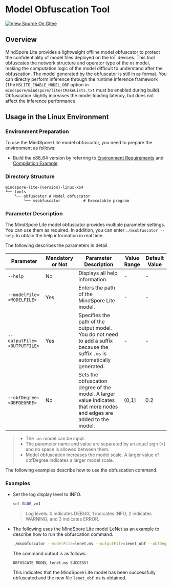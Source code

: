 # Model Obfuscation Tool

[![View Source On Gitee](https://mindspore-website.obs.cn-north-4.myhuaweicloud.com/website-images/master/resource/_static/logo_source_en.svg)](https://gitee.com/mindspore/docs/blob/master/docs/lite/docs/source_en/tools/obfuscator_tool.md)

## Overview

MindSpore Lite provides a lightweight offline model obfuscator to protect the confidentiality of model files deployed on the IoT devices. This tool obfuscates the network structure and operator type of the `ms` model, making the computation logic of the model difficult to understand after the obfuscation. The model generated by the obfuscator is still in `ms` format. You can directly perform inference through the runtime inference framework (The `MSLITE_ENABLE_MODEL_OBF` option in `mindspore/mindspore/lite/CMakeLists.txt` must be enabled during build). Obfuscation slightly increases the model loading latency, but does not affect the inference performance.

## Usage in the Linux Environment

### Environment Preparation

To use the MindSpore Lite model obfuscator, you need to prepare the environment as follows:

- Build the x86_64 version by referring to [Environment Requirements](https://www.mindspore.cn/lite/docs/en/master/build/build.html#environment-requirements) and [Compilation Example](https://www.mindspore.cn/lite/docs/en/master/build/build.html#compilation-example).

### Directory Structure

```text
mindspore-lite-{version}-linux-x64
└── tools
    └── obfuscator # Model obfuscator
        └── msobfuscator          # Executable program
```

### Parameter Description

The MindSpore Lite model obfuscator provides multiple parameter settings. You can use them as required. In addition, you can enter `./msobfuscator --help` to obtain the help information in real time.

The following describes the parameters in detail.

| Parameter| Mandatory or Not| Parameter Description| Value Range| Default Value|
| --------------------------- | -------- | ------------------------------------------------------ | -------- | ------ |
| `--help`                    | No| Displays all help information.| -        | -      |
| `--modelFile=<MODELFILE>`   | Yes| Enters the path of the MindSpore Lite model.| -        | -      |
| `--outputFile=<OUTPUTFILE>` | Yes| Specifies the path of the output model. You do not need to add a suffix because the suffix `.ms` is automatically generated.| -        | -      |
| `--obfDegree=<OBFDEGREE>`   | No| Sets the obfuscation degree of the model. A larger value indicates that more nodes and edges are added to the model.| \(0,1]| 0.2    |

> - The `.ms` model can be input.
> - The parameter name and value are separated by an equal sign (=) and no space is allowed between them.
> - Model obfuscation increases the model scale. A larger value of obfDegree indicates a larger model scale.

The following examples describe how to use the obfuscation command.

### Examples

- Set the log display level to INFO.

  ```bat
  set GLOG_v=1
  ```

  > Log levels: 0 indicates DEBUG, 1 indicates INFO, 2 indicates WARNING, and 3 indicates ERROR.

- The following uses the MindSpore Lite model LeNet as an example to describe how to run the obfuscation command.

  ```bash
  ./msobfuscator --modelFile=lenet.ms --outputFile=lenet_obf --obfDegree=0.5
  ```

  The command output is as follows:

  ```text
  OBFUSCATE MODEL lenet.ms SUCCESS!
  ```

  This indicates that the MindSpore Lite model has been successfully obfuscated and the new file `lenet_obf.ms` is obtained.
